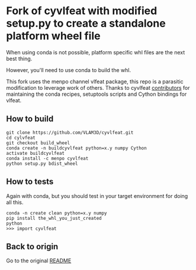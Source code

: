 # Fork of cyvlfeat with modified setup.py to create a standalone platform wheel file

When using conda is not possible, platform specific whl files are the next best thing. 

However, you'll need to use conda to build the whl.

This fork uses the menpo channel vlfeat package, this repo is a parasitic modification to leverage work of others. 
Thanks to cyvlfeat [contributors](https://github.com/menpo/cyvlfeat/graphs/contributors) for maintaining the conda recipes, setuptools scripts and Cython bindings for vlfeat.

## How to build

~~~~
git clone https://github.com/VLAM3D/cyvlfeat.git
cd cylvfeat
git checkout build_wheel
conda create -n buildcyvlfeat python=x.y numpy Cython
activate buildcyvlfeat
conda install -c menpo cyvlfeat
python setup.py bdist_wheel
~~~~

## How to tests

Again with conda, but you should test in your target environment for doing all this. 

~~~~
conda -n create clean python=x.y numpy
pip install the_whl_you_just_created
python 
>>> import cyvlfeat
~~~~

## Back to origin

Go to the original [README](https://github.com/menpo/cyvlfeat/blob/master/README.md)


